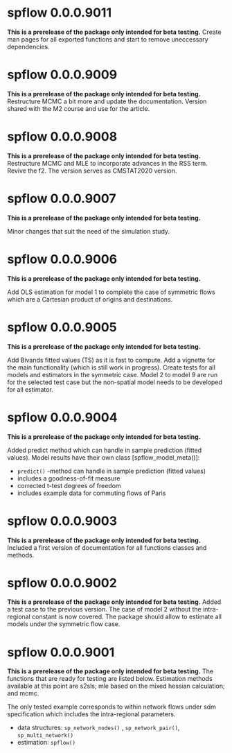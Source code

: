 # spflow 0.0.0.9011

**This is a prerelease of the package only intended for beta testing.**
Create man pages for all exported functions and start to remove uneccessary
dependencies.

# spflow 0.0.0.9009

**This is a prerelease of the package only intended for beta testing.**
Restructure MCMC a bit more and update the documentation.
Version shared with the M2 course and use for the article.

# spflow 0.0.0.9008

**This is a prerelease of the package only intended for beta testing.**
Restructure MCMC and MLE to incorporate advances in the RSS term.
Revive the f2.
The version serves as CMSTAT2020 version.


# spflow 0.0.0.9007

**This is a prerelease of the package only intended for beta testing.**

Minor changes that suit the need of the simulation study.

# spflow 0.0.0.9006

**This is a prerelease of the package only intended for beta testing.**

Add OLS estimation for model 1 to complete the case of symmetric flows which are a Cartesian product of origins and destinations.

# spflow 0.0.0.9005

**This is a prerelease of the package only intended for beta testing.**

Add Bivands fitted values (TS) as it is fast to compute.
Add a vignette for the main functionality (which is still work in progress).
Create tests for all models and estimators in the symmetric case.
Model 2 to model 9 are run for the selected test case but the non-spatial model needs to be developed for all estimator.


# spflow 0.0.0.9004

**This is a prerelease of the package only intended for beta testing.**

Added predict method which can handle in sample prediction (fitted values).
Model results have their own class [spflow_model_meta()]:
+ `predict()` -method can handle in sample prediction (fitted values)
+ includes a goodness-of-fit measure
+ corrected t-test degrees of freedom 
+ includes example data for commuting flows of Paris

# spflow 0.0.0.9003

**This is a prerelease of the package only intended for beta testing.**
Included a first version of documentation for all functions classes and methods.

# spflow 0.0.0.9002

**This is a prerelease of the package only intended for beta testing.**
Added a test case to the previous version.
The case of model 2 without the intra-regional constant is now covered.
The package should allow to estimate all models under the symmetric flow case.

# spflow 0.0.0.9001

**This is a prerelease of the package only intended for beta testing.**
The functions that are ready for testing are listed below.
Estimation methods available at this point are s2sls; mle based on the mixed hessian calculation; and mcmc.

The only tested example corresponds to within network flows under sdm specification which includes the intra-regional parameters. 

+ data structures: `sp_network_nodes()` , `sp_network_pair()`, `sp_multi_network()`
+ estimation: `spflow()`
